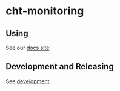 # cht-monitoring

## Using

See our [docs site](docs.communityhealthtoolkit.org/apps/guides/hosting/monitoring/#grafana-and-prometheus)!

## Development and Releasing

See [development](/development).
